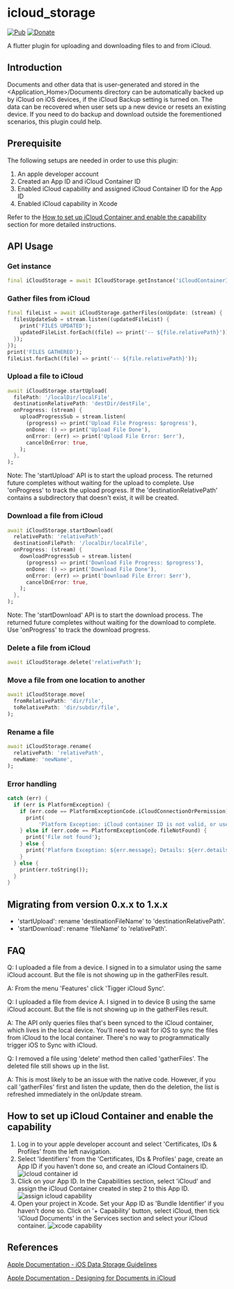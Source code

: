 # icloud_storage

[![Pub](https://img.shields.io/pub/v/icloud_storage.svg)](https://pub.dev/packages/icloud_storage)
[![Donate](https://img.shields.io/badge/Donate-PayPal-green.svg)](https://www.paypal.com/donate?hosted_button_id=BH6WBSGWN594U)

A flutter plugin for uploading and downloading files to and from iCloud.

## Introduction

Documents and other data that is user-generated and stored in the <Application_Home>/Documents directory can be automatically backed up by iCloud on iOS devices, if the iCloud Backup setting is turned on. The data can be recovered when user sets up a new device or resets an existing device. If you need to do backup and download outside the forementioned scenarios, this plugin could help.

## Prerequisite

The following setups are needed in order to use this plugin:

1. An apple developer account
2. Created an App ID and iCloud Container ID
3. Enabled iCloud capability and assigned iCloud Container ID for the App ID
4. Enabled iCloud capability in Xcode

Refer to the [How to set up iCloud Container and enable the capability](#how-to-set-up-icloud-container-and-enable-the-capability) section for more detailed instructions.

## API Usage

### Get instance

```dart
final iCloudStorage = await ICloudStorage.getInstance('iCloudContainerId');
```

### Gather files from iCloud

```dart
final fileList = await iCloudStorage.gatherFiles(onUpdate: (stream) {
  filesUpdateSub = stream.listen((updatedFileList) {
    print('FILES UPDATED');
    updatedFileList.forEach((file) => print('-- ${file.relativePath}'));
  });
});
print('FILES GATHERED');
fileList.forEach((file) => print('-- ${file.relativePath}'));
```

### Upload a file to iCloud

```dart
await iCloudStorage.startUpload(
  filePath: '/localDir/localFile',
  destinationRelativePath: 'destDir/destFile',
  onProgress: (stream) {
    uploadProgressSub = stream.listen(
      (progress) => print('Upload File Progress: $progress'),
      onDone: () => print('Upload File Done'),
      onError: (err) => print('Upload File Error: $err'),
      cancelOnError: true,
    );
  },
);
```

Note: The 'startUpload' API is to start the upload process. The returned future completes without waiting for the upload to complete. Use 'onProgress' to track the upload progress. If the 'destinationRelativePath' contains a subdirectory that doesn't exist, it will be created.

### Download a file from iCloud

```dart
await iCloudStorage.startDownload(
  relativePath: 'relativePath',
  destinationFilePath: '/localDir/localFile',
  onProgress: (stream) {
    downloadProgressSub = stream.listen(
      (progress) => print('Download File Progress: $progress'),
      onDone: () => print('Download File Done'),
      onError: (err) => print('Download File Error: $err'),
      cancelOnError: true,
    );
  },
);
```

Note: The 'startDownload' API is to start the download process. The returned future completes without waiting for the download to complete. Use 'onProgress' to track the download progress.

### Delete a file from iCloud

```dart
await iCloudStorage.delete('relativePath');
```

### Move a file from one location to another

```dart
await iCloudStorage.move(
  fromRelativePath: 'dir/file',
  toRelativePath: 'dir/subdir/file',
);
```

### Rename a file

```dart
await iCloudStorage.rename(
  relativePath: 'relativePath',
  newName: 'newName',
);
```

### Error handling

```dart
catch (err) {
  if (err is PlatformException) {
    if (err.code == PlatformExceptionCode.iCloudConnectionOrPermission) {
      print(
          'Platform Exception: iCloud container ID is not valid, or user is not signed in for iCloud, or user denied iCloud permission for this app');
    } else if (err.code == PlatformExceptionCode.fileNotFound) {
      print('File not found');
    } else {
      print('Platform Exception: ${err.message}; Details: ${err.details}');
    }
  } else {
    print(err.toString());
  }
}
```

## Migrating from version 0.x.x to 1.x.x

- 'startUpload': rename 'destinationFileName' to 'destinationRelativePath'.
- 'startDownload': rename 'fileName' to 'relativePath'.

## FAQ

Q: I uploaded a file from a device. I signed in to a simulator using the same iCloud account. But the file is not showing up in the gatherFiles result.

A: From the menu 'Features' click 'Tigger iCloud Sync'.

Q: I uploaded a file from device A. I signed in to device B using the same iCloud account. But the file is not showing up in the gatherFiles result.

A: The API only queries files that's been synced to the iCloud container, which lives in the local device. You'll need to wait for iOS to sync the files from iCloud to the local container. There's no way to programmatically trigger iOS to Sync with iCloud.

Q: I removed a file using 'delete' method then called 'gatherFiles'. The deleted file still shows up in the list.

A: This is most likely to be an issue with the native code. However, if you call 'gatherFiles' first and listen the update, then do the deletion, the list is refreshed immediately in the onUpdate stream.

## How to set up iCloud Container and enable the capability

1. Log in to your apple developer account and select 'Certificates, IDs & Profiles' from the left navigation.
2. Select 'Identifiers' from the 'Certificates, IDs & Profiles' page, create an App ID if you haven't done so, and create an iCloud Containers ID.
   ![icloud container id](./doc/images/icloud_container_id.png)
3. Click on your App ID. In the Capabilities section, select 'iCloud' and assign the iCloud Container created in step 2 to this App ID.
   ![assign icloud capability](./doc/images/assign_icloud_capability.png)
4. Open your project in Xcode. Set your App ID as 'Bundle Identifier' if you haven't done so. Click on '+ Capability' button, select iCloud, then tick 'iCloud Documents' in the Services section and select your iCloud container.
   ![xcode capability](./doc/images/xcode_capability.png)

## References

[Apple Documentation - iOS Data Storage Guidelines](https://developer.apple.com/icloud/documentation/data-storage/)

[Apple Documentation - Designing for Documents in iCloud](https://developer.apple.com/library/archive/documentation/General/Conceptual/iCloudDesignGuide/Chapters/DesigningForDocumentsIniCloud.html)
